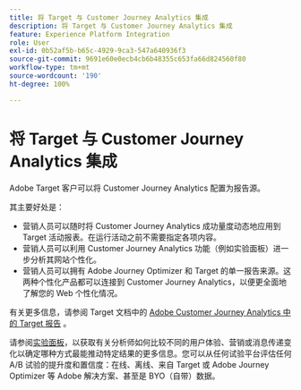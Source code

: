```yaml
---
title: 将 Target 与 Customer Journey Analytics 集成
description: 将 Target 与 Customer Journey Analytics 集成
feature: Experience Platform Integration
role: User
exl-id: 0b52af5b-b65c-4929-9ca3-547a640936f3
source-git-commit: 9691e60e0ecb4cb6b48355c653fa66d824560f80
workflow-type: tm+mt
source-wordcount: '190'
ht-degree: 100%

---
```


# 将 Target 与 Customer Journey Analytics 集成

Adobe Target 客户可以将 Customer Journey Analytics 配置为报告源。

其主要好处是：

* 营销人员可以随时将 Customer Journey Analytics 成功量度动态地应用到 Target 活动报表。在运行活动之前不需要指定各项内容。
* 营销人员可以利用 Customer Journey Analytics 功能（例如实验面板）进一步分析其网站个性化。
* 营销人员可以拥有 Adobe Journey Optimizer 和 Target 的单一报告来源。这两种个性化产品都可以连接到 Customer Journey Analytics，以便更全面地了解您的 Web 个性化情况。

有关更多信息，请参阅 Target 文档中的 [Adobe Customer Journey Analytics 中的 Target 报告](https://experienceleague.adobe.com/cn/docs/target/using/integrate/cja/target-reporting-in-cja) 。

请参阅[实验面板](../analysis-workspace/c-panels/experimentation.md)，以获取有关分析师如何比较不同的用户体验、营销或消息传递变化以确定哪种方式最能推动特定结果的更多信息。您可以从任何试验平台评估任何 A/B 试验的提升度和置信度：在线、离线、来自 Target 或 Adobe Journey Optimizer 等 Adobe 解决方案、甚至是 BYO（自带）数据。
